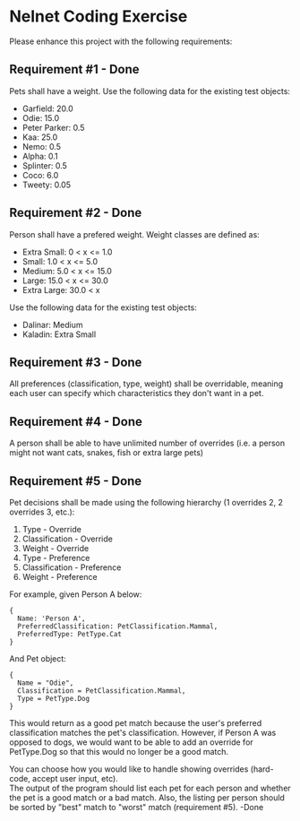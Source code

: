 # Nelnet Coding Exercise

Please enhance this project with the following requirements:

## Requirement #1 - Done
Pets shall have a weight.  Use the following data for the existing test objects:

- Garfield: 20.0
- Odie: 15.0
- Peter Parker: 0.5
- Kaa: 25.0
- Nemo: 0.5
- Alpha: 0.1
- Splinter: 0.5
- Coco: 6.0
- Tweety: 0.05

## Requirement #2 - Done
Person shall have a prefered weight.  Weight classes are defined as:

- Extra Small: 0 < x <= 1.0
- Small: 1.0 < x <= 5.0
- Medium: 5.0 < x <= 15.0
- Large: 15.0 < x <= 30.0
- Extra Large: 30.0 < x

Use the following data for the existing test objects:

- Dalinar: Medium
- Kaladin: Extra Small

## Requirement #3 - Done
All preferences (classification, type, weight) shall be overridable, meaning each user can specify which characteristics they don't want in a pet.

## Requirement #4 - Done
A person shall be able to have unlimited number of overrides (i.e. a person might not want cats, snakes, fish or extra large pets)

## Requirement #5 - Done
Pet decisions shall be made using the following hierarchy (1 overrides 2, 2 overrides 3, etc.):

1. Type - Override
2. Classification - Override
3. Weight - Override
4. Type - Preference
5. Classification - Preference
6. Weight - Preference

For example, given Person A below:

```
{
  Name: 'Person A',
  PreferredClassification: PetClassification.Mammal,
  PreferredType: PetType.Cat
}
```

And Pet object:

```
{
  Name = "Odie",
  Classification = PetClassification.Mammal,
  Type = PetType.Dog
}
```

This would return as a good pet match because the user's preferred classification matches the pet's classification.  However, if Person A was opposed to dogs, we would want to be able to add an override for PetType.Dog so that this would no longer be a good match. 

You can choose how you would like to handle showing overrides (hard-code, accept user input, etc).  
The output of the program should list each pet for each person and whether the pet is a good match or a bad match.  Also, the listing per person should be sorted by "best" match to "worst" match (requirement #5). -Done

